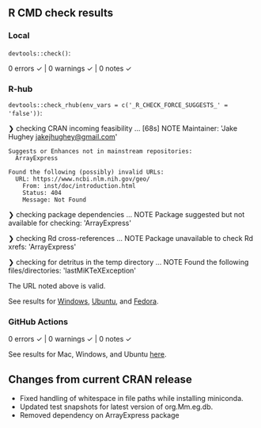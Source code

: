 ## R CMD check results

### Local

`devtools::check()`:

  0 errors ✓ | 0 warnings ✓ | 0 notes ✓

### R-hub

`devtools::check_rhub(env_vars = c('_R_CHECK_FORCE_SUGGESTS_' = 'false'))`:

  ❯ checking CRAN incoming feasibility ... [68s] NOTE
    Maintainer: 'Jake Hughey <jakejhughey@gmail.com>'
    
    Suggests or Enhances not in mainstream repositories:
      ArrayExpress
    
    Found the following (possibly) invalid URLs:
      URL: https://www.ncbi.nlm.nih.gov/geo/
        From: inst/doc/introduction.html
        Status: 404
        Message: Not Found
  
  ❯ checking package dependencies ... NOTE
    Package suggested but not available for checking: 'ArrayExpress'
  
  ❯ checking Rd cross-references ... NOTE
    Package unavailable to check Rd xrefs: 'ArrayExpress'
  
  ❯ checking for detritus in the temp directory ... NOTE
    Found the following files/directories:
      'lastMiKTeXException'

The URL noted above is valid.

See results for [Windows](https://builder.r-hub.io/status/seeker_1.1.0.tar.gz-cbec013e7dbb4d5b9c6f629a3b584afc), [Ubuntu](https://builder.r-hub.io/status/seeker_1.1.0.tar.gz-3d4605d9684e4806b5aff4fe1e0243ad), and [Fedora](https://builder.r-hub.io/status/seeker_1.1.0.tar.gz-80f24404244741a591e9acc1dd37a4da).

### GitHub Actions

  0 errors ✓ | 0 warnings ✓ | 0 notes ✓

See results for Mac, Windows, and Ubuntu [here](https://github.com/hugheylab/seeker/actions/runs/4093123590).

## Changes from current CRAN release

* Fixed handling of whitespace in file paths while installing miniconda.
* Updated test snapshots for latest version of org.Mm.eg.db.
* Removed dependency on ArrayExpress package
